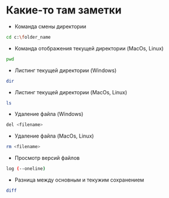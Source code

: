 # Какие-то там заметки
* Команда смены директории
```sh
cd c:\folder_name
```

* Команда отображения текущей директории (MacOs, Linux)
```sh
pwd
``` 

* Листинг текущей директории (Windows)
```sh
dir
```

* Листинг текущей директории (MacOs, Linux)
```sh
ls
```

* Удаление файла (Windows)
```sh
del <filename>
```

* Удаление файла (MacOs, Linux)
```sh
rm <filename>
```

* Просмотр версий файлов
```sh
log (--oneline)
```
* Разница между основным и текужим сохранением
```sh
diff
```

